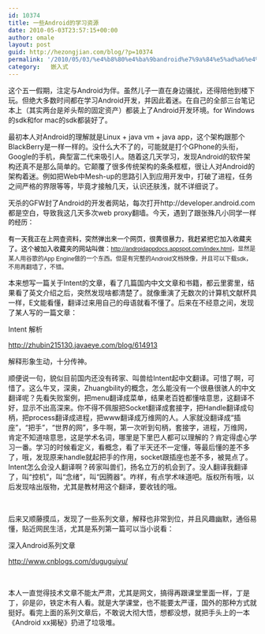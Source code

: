 ```yaml
---
id: 10374
title: 一些Android的学习资源
date: 2010-05-03T23:57:15+00:00
author: omale
layout: post
guid: http://hezongjian.com/blog/?p=10374
permalink: '/2010/05/03/%e4%b8%80%e4%ba%9bandroid%e7%9a%84%e5%ad%a6%e4%b9%a0%e8%b5%84%e6%ba%90/'
category:   嵌入式  
---
```

这个五一假期，注定与Android为伴。虽然儿子一直在身边骚扰，还得陪他到楼下玩。但绝大多数时间都在学习Android开发，并因此着迷。在自己的全部三台笔记本上（其实两台是斧头帮的固定资产）都装上了Android开发环境。for Windows的sdk和for mac的sdk都装好了。

最初本人对Android的理解就是Linux + java vm + java app，这个架构跟那个BlackBerry是一样一样的。没什么大不了的，可能就是打个GPhone的头衔，Google的手机，典型富二代来吸引人。随着这几天学习，发现Android的软件架构还真不是那么简单的。它颠覆了很多传统架构的条条框框，很让人对Android的架构着迷。例如把Web中Mesh-up的思路引入到应用开发中，打破了进程，任务之间严格的界限等等，毕竟才接触几天，认识还肤浅，就不详细说了。

天杀的GFW封了Android的开发者网站，每次打开http://developer.android.com都是空白，导致我这几天多次web proxy翻墙。今天，遇到了跟张殊凡小同学一样<span class="Apple-style-span" style="line-height: 20px; font-family: arial, sans-serif; color: rgb(0,0,0); font-size: small">的经历：</span>

<span class="Apple-style-span" style="line-height: 20px; font-family: arial, sans-serif; color: rgb(0,0,0); font-size: small">有一天我正在上网查资料，突然弹出来一个网页，很黄很暴力，我赶紧把它加入收藏夹了。这个被加入收藏夹的网站叫做：<span class="Apple-style-span" style="line-height: normal; font-family: arial, verdana, sans-serif; color: rgb(34,34,34); font-size: 12px"><a href="http://androidappdocs.appspot.com/index.html">http://androidappdocs.appspot.com/index.html</a>，显然是某人用谷歌的App Engine做的一个东西。但是有完整的Android文档映像，并且可以下载sdk，不用再翻墙了，不错。</span></span>

本来想写一篇关于Intent的文章，看了几篇国内中文文章和书籍，都云里雾里，结果看了英文介绍之后，突然发现啥都清楚了。就像重演了无数次的计算机文献杯具一样，E文能看懂，翻译过来用自己的母语就看不懂了。后来在不经意之间，发现了某人写的一篇文章：

Intent 解析

<http://zhubin215130.javaeye.com/blog/614913>

解释形象生动，十分传神。

顺便说一句，貌似目前国内还没有砖家、叫兽给Intent起中文翻译。可惜了啊，可惜了。这么牛叉，深奥，Zhuangbility的概念，怎么能没有一个很悬很骇人的中文翻译呢？先看失败案例，把menu翻译成菜单，结果老百姓都懂啥意思，这翻译不好，显示不出高深来。你不得不佩服把Socket翻译成套接字，把Handle翻译成句柄，把process翻译成进程，把www翻译成万维网的人。人家就没翻译成&ldquo;插座&rdquo;，&ldquo;把手&rdquo;，&ldquo;世界的网&rdquo;，多牛啊，第一次听到句柄，套接字，进程，万维网，肯定不知道啥意思，这是学术名词，哪里是下里巴人都可以理解的？肯定得虚心学习一番。学习的时候看定义，看概念，看了半天还不一定懂，等最后懂的差不多了，哦，发现原来handle就起把手的作用，socket跟插座也差不多，被晃点了。Intent怎么会没人翻译啊？砖家叫兽们，扬名立万的机会到了。没人翻译我翻译了，叫&ldquo;控机&rdquo;，叫&ldquo;念绪&rdquo;，叫&ldquo;因腾器&rdquo;。咋样，有点学术味道吧。版权所有哦，以后发现啥出版物，尤其是教材用这个翻译，要收钱的哦。

&nbsp;

后来又顺藤摸瓜，发现了一些系列文章，解释也非常到位，并且风趣幽默，通俗易懂，贴近网民生活，尤其是系列第一篇可以当小说看：

深入Android系列文章

<http://www.cnblogs.com/duguguiyu/>

&nbsp;

本人一直觉得技术文章不能太严肃，尤其是网文，搞得再跟课堂里面一样，丁是丁，卯是卯，铁定木有人看。就是大学课堂，也不能要太严谨，国外的那种方式就挺好。看完上面的系列文章后，不敢说大彻大悟，想都没想，就把手头上的一本《Android xx揭秘》扔进了垃圾堆。